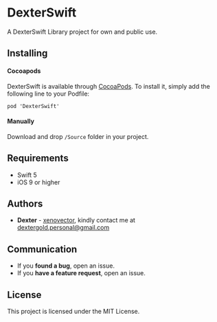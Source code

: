 # DexterSwift
A DexterSwift Library project for own and public use.

## Installing

#### Cocoapods
DexterSwift is available through [CocoaPods](http://cocoapods.org). To install
it, simply add the following line to your Podfile:

    pod 'DexterSwift'

#### Manually
Download and drop `/Source` folder in your project.

## Requirements

* Swift 5
* iOS 9 or higher

## Authors

* **Dexter** -  [xenovector](https://github.com/xenovector), kindly contact me at dextergold.personal@gmail.com

## Communication

* If you **found a bug**, open an issue.
* If you **have a feature request**, open an issue.

## License

This project is licensed under the MIT License.
